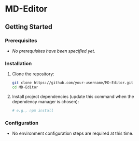 # MD-Editor

## Getting Started

### Prerequisites
- _No prerequisites have been specified yet._

### Installation
1. Clone the repository:
   ```bash
   git clone https://github.com/your-username/MD-Editor.git
   cd MD-Editor
   ```
2. Install project dependencies (update this command when the dependency manager is chosen):
   ```bash
   # e.g., npm install
   ```

### Configuration
- No environment configuration steps are required at this time.

